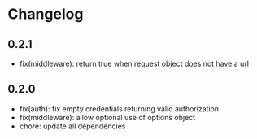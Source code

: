 # Changelog

## 0.2.1
 - fix(middleware): return true when request object does not have a url

## 0.2.0
- fix(auth): fix empty credentials returning valid authorization
- fix(middleware): allow optional use of options object
- chore: update all dependencies
